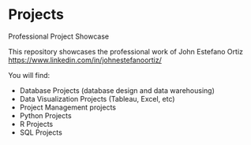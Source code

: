 # Projects
Professional Project Showcase

This repository showcases the professional work of John Estefano Ortiz 
https://www.linkedin.com/in/johnestefanoortiz/

You will find:
- Database Projects (database design and data warehousing)
- Data Visualization Projects (Tableau, Excel, etc)
- Project Management projects
- Python Projects
- R Projects
- SQL Projects

